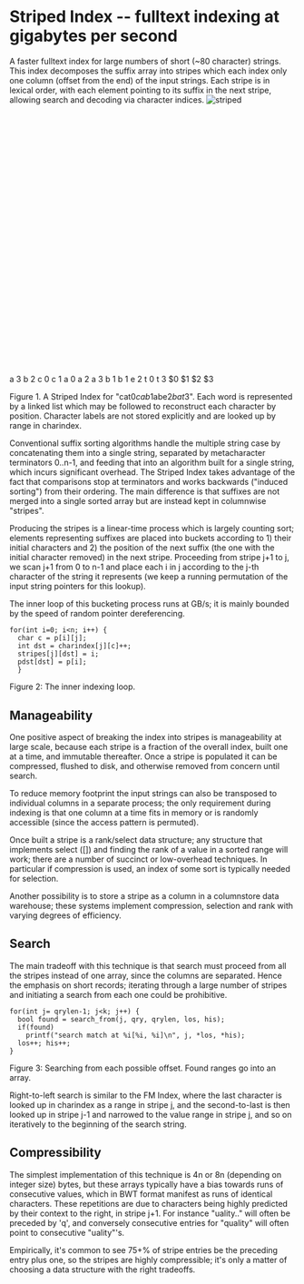 # Striped Index -- fulltext indexing at gigabytes per second
A faster fulltext index for large numbers of short (~80 character) strings. This index decomposes the suffix array into stripes which each index only one column (offset from the end) of the input strings. Each stripe is in lexical order, with each element pointing to its suffix in the next stripe, allowing search and decoding via character indices.
![striped](https://github.com/user-attachments/assets/5c5f3423-c26a-4c9f-8629-3473be09cbda)
<svg width="672" height="615" viewBox="0 0 504 461.25" xmlns="http://www.w3.org/2000/svg" xmlns:xlink="http://www.w3.org/1999/xlink">
<g id="graph0" class="graph" transform="translate(85.875,292.7249984741211) scale(1)">
<title>stripes</title>
<polygon fill="white" stroke="none" points="-4,4 -4,-128.2 328,-128.2 328,4 -4,4"/>
<!-- stripe0 -->
<g id="node1" class="node">
<title>stripe0</title>
<polygon fill="none" stroke="black" points="0,-12.5 0,-111.7 54,-111.7 54,-12.5 0,-12.5"/>
<text text-anchor="middle" x="27" y="-95.1" font-family="Times,serif" font-size="14.00">a 3</text>
<polyline fill="none" stroke="black" points="0,-86.9 54,-86.9"/>
<text text-anchor="middle" x="27" y="-70.3" font-family="Times,serif" font-size="14.00">b 2</text>
<polyline fill="none" stroke="black" points="0,-62.1 54,-62.1"/>
<text text-anchor="middle" x="27" y="-45.5" font-family="Times,serif" font-size="14.00">c 0</text>
<polyline fill="none" stroke="black" points="0,-37.3 54,-37.3"/>
<text text-anchor="middle" x="27" y="-20.7" font-family="Times,serif" font-size="14.00">c 1</text>
</g>
<!-- stripe1 -->
<g id="node2" class="node">
<title>stripe1</title>
<polygon fill="none" stroke="black" points="90,-0.5 90,-99.7 144,-99.7 144,-0.5 90,-0.5"/>
<text text-anchor="middle" x="117" y="-83.1" font-family="Times,serif" font-size="14.00">a 0</text>
<polyline fill="none" stroke="black" points="90,-74.9 144,-74.9"/>
<text text-anchor="middle" x="117" y="-58.3" font-family="Times,serif" font-size="14.00">a 2</text>
<polyline fill="none" stroke="black" points="90,-50.1 144,-50.1"/>
<text text-anchor="middle" x="117" y="-33.5" font-family="Times,serif" font-size="14.00">a 3</text>
<polyline fill="none" stroke="black" points="90,-25.3 144,-25.3"/>
<text text-anchor="middle" x="117" y="-8.7" font-family="Times,serif" font-size="14.00">b 1</text>
</g>
<!-- stripe0&#45;&gt;stripe1 -->
<g id="edge1" class="edge">
<title>stripe0:0-&gt;stripe1:3</title>
<path fill="none" stroke="black" d="M54,-99.3C90.89,-99.3 57.95,-31.37 79.02,-15.98"/>
<polygon fill="black" stroke="black" points="79.86,-19.38 88.54,-13.31 77.97,-12.64 79.86,-19.38"/>
</g>
<!-- stripe0&#45;&gt;stripe1 -->
<g id="edge2" class="edge">
<title>stripe0:1-&gt;stripe1:2</title>
<path fill="none" stroke="black" d="M54,-74.5C72.23,-74.5 69.74,-51.13 79.55,-41.64"/>
<polygon fill="black" stroke="black" points="80.46,-45.04 88.58,-38.23 77.99,-38.49 80.46,-45.04"/>
</g>
<!-- stripe0&#45;&gt;stripe1 -->
<g id="edge3" class="edge">
<title>stripe0:2-&gt;stripe1:0</title>
<path fill="none" stroke="black" d="M54,-49.7C72.44,-49.7 69.66,-73.58 79.48,-83.28"/>
<polygon fill="black" stroke="black" points="78,-86.46 88.59,-86.76 80.5,-79.92 78,-86.46"/>
</g>
<!-- stripe0&#45;&gt;stripe1 -->
<g id="edge4" class="edge">
<title>stripe0:3-&gt;stripe1:1</title>
<path fill="none" stroke="black" d="M54,-24.9C72.44,-24.9 69.66,-48.78 79.48,-58.48"/>
<polygon fill="black" stroke="black" points="78,-61.66 88.59,-61.96 80.5,-55.12 78,-61.66"/>
</g>
<!-- stripe2 -->
<g id="node3" class="node">
<title>stripe2</title>
<polygon fill="none" stroke="black" points="180,-12.5 180,-111.7 234,-111.7 234,-12.5 180,-12.5"/>
<text text-anchor="middle" x="207" y="-95.1" font-family="Times,serif" font-size="14.00">b 1</text>
<polyline fill="none" stroke="black" points="180,-86.9 234,-86.9"/>
<text text-anchor="middle" x="207" y="-70.3" font-family="Times,serif" font-size="14.00">e 2</text>
<polyline fill="none" stroke="black" points="180,-62.1 234,-62.1"/>
<text text-anchor="middle" x="207" y="-45.5" font-family="Times,serif" font-size="14.00">t 0</text>
<polyline fill="none" stroke="black" points="180,-37.3 234,-37.3"/>
<text text-anchor="middle" x="207" y="-20.7" font-family="Times,serif" font-size="14.00">t 3</text>
</g>
<!-- stripe1&#45;&gt;stripe2 -->
<g id="edge5" class="edge">
<title>stripe1:0-&gt;stripe2:0</title>
<path fill="none" stroke="black" d="M144,-87.3C156.25,-87.3 160.8,-93.63 168.84,-97.1"/>
<polygon fill="black" stroke="black" points="168.03,-100.51 178.52,-99.01 169.38,-93.64 168.03,-100.51"/>
</g>
<!-- stripe1&#45;&gt;stripe2 -->
<g id="edge6" class="edge">
<title>stripe1:1-&gt;stripe2:2</title>
<path fill="none" stroke="black" d="M144,-62.5C156.34,-62.5 160.79,-55.74 168.81,-52.05"/>
<polygon fill="black" stroke="black" points="169.45,-55.49 178.52,-50.01 168.01,-48.64 169.45,-55.49"/>
</g>
<!-- stripe1&#45;&gt;stripe2 -->
<g id="edge7" class="edge">
<title>stripe1:2-&gt;stripe2:3</title>
<path fill="none" stroke="black" d="M144,-37.7C156.34,-37.7 160.79,-30.94 168.81,-27.25"/>
<polygon fill="black" stroke="black" points="169.45,-30.69 178.52,-25.21 168.01,-23.84 169.45,-30.69"/>
</g>
<!-- stripe1&#45;&gt;stripe2 -->
<g id="edge8" class="edge">
<title>stripe1:3-&gt;stripe2:1</title>
<path fill="none" stroke="black" d="M144,-12.9C171,-12.9 155.13,-57.57 169.4,-70.83"/>
<polygon fill="black" stroke="black" points="167.97,-74.04 178.57,-74 170.26,-67.43 167.97,-74.04"/>
</g>
<!-- stripe3 -->
<g id="node4" class="node">
<title>stripe3</title>
<polygon fill="none" stroke="black" points="270,-24.5 270,-123.7 324,-123.7 324,-24.5 270,-24.5"/>
<text text-anchor="middle" x="297" y="-107.1" font-family="Times,serif" font-size="14.00">$0</text>
<polyline fill="none" stroke="black" points="270,-98.9 324,-98.9"/>
<text text-anchor="middle" x="297" y="-82.3" font-family="Times,serif" font-size="14.00">$1</text>
<polyline fill="none" stroke="black" points="270,-74.1 324,-74.1"/>
<text text-anchor="middle" x="297" y="-57.5" font-family="Times,serif" font-size="14.00">$2</text>
<polyline fill="none" stroke="black" points="270,-49.3 324,-49.3"/>
<text text-anchor="middle" x="297" y="-32.7" font-family="Times,serif" font-size="14.00">$3</text>
</g>
<!-- stripe2&#45;&gt;stripe3 -->
<g id="edge9" class="edge">
<title>stripe2:0-&gt;stripe3:1</title>
<path fill="none" stroke="black" d="M234,-99.3C246.34,-99.3 250.79,-92.54 258.81,-88.85"/>
<polygon fill="black" stroke="black" points="259.45,-92.29 268.52,-86.81 258.01,-85.44 259.45,-92.29"/>
</g>
<!-- stripe2&#45;&gt;stripe3 -->
<g id="edge10" class="edge">
<title>stripe2:1-&gt;stripe3:2</title>
<path fill="none" stroke="black" d="M234,-74.5C246.34,-74.5 250.79,-67.74 258.81,-64.05"/>
<polygon fill="black" stroke="black" points="259.45,-67.49 268.52,-62.01 258.01,-60.64 259.45,-67.49"/>
</g>
<!-- stripe2&#45;&gt;stripe3 -->
<g id="edge11" class="edge">
<title>stripe2:2-&gt;stripe3:0</title>
<path fill="none" stroke="black" d="M234,-49.7C261,-49.7 245.13,-94.37 259.4,-107.63"/>
<polygon fill="black" stroke="black" points="257.97,-110.84 268.57,-110.8 260.26,-104.23 257.97,-110.84"/>
</g>
<!-- stripe2&#45;&gt;stripe3 -->
<g id="edge12" class="edge">
<title>stripe2:3-&gt;stripe3:3</title>
<path fill="none" stroke="black" d="M234,-24.9C246.25,-24.9 250.8,-31.23 258.84,-34.7"/>
<polygon fill="black" stroke="black" points="258.03,-38.11 268.52,-36.61 259.38,-31.24 258.03,-38.11"/>
</g>
</g>
</svg>


Figure 1. A Striped Index for "cat$0cab$1abe$2bat$3". Each word is represented by a linked list which may be followed to reconstruct each character by position. Character labels are not stored explicitly and are looked up by range in charindex.

Conventional suffix sorting algorithms handle the multiple string case by concatenating them into a single string, separated by metacharacter terminators $0..$n-1, and feeding that into an algorithm built for a single string, which incurs significant overhead. The Striped Index takes advantage of the fact that comparisons stop at terminators and works backwards ("induced sorting") from their ordering. The main difference is that suffixes are not merged into a single sorted array but are instead kept in columnwise "stripes". 

Producing the stripes is a linear-time process which is largely counting sort; elements representing suffixes are placed into buckets according to 1) their initial characters and 2) the position of the next suffix (the one with the initial character removed) in the next stripe. Proceeding from stripe j+1 to j, we scan j+1 from 0 to n-1 and place each i in j according to the j-th character of the string it represents (we keep a running permutation of the input string pointers for this lookup). 

The inner loop of this bucketing process runs at GB/s; it is mainly bounded by the speed of random pointer dereferencing. 

    for(int i=0; i<n; i++) {
      char c = p[i][j];
      int dst = charindex[j][c]++;
      stripes[j][dst] = i;
      pdst[dst] = p[i];
      }

Figure 2: The inner indexing loop.

## Manageability

One positive aspect of breaking the index into stripes is manageability at large scale, because each stripe is a fraction of the overall index, built one at a time, and immutable thereafter. Once a stripe is populated it can be compressed, flushed to disk, and otherwise removed from concern until search.

To reduce memory footprint the input strings can also be transposed to individual columns in a separate process; the only requirement during indexing is that one column at a time fits in memory or is randomly accessible (since the access pattern is permuted). 

Once built a stripe is a rank/select data structure; any structure that implements select ([]) and finding the rank of a value in a sorted range will work; there are a number of succinct or low-overhead techniques. In particular if compression is used, an index of some sort is typically needed for selection.

Another possibility is to store a stripe as a column in a columnstore data warehouse; these systems implement compression, selection and rank with varying degrees of efficiency.

## Search

The main tradeoff with this technique is that search must proceed from all the stripes instead of one array, since the columns are separated. Hence the emphasis on short records; iterating through a large number of stripes and initiating a search from each one could be prohibitive.

    for(int j= qrylen-1; j<k; j++) {
      bool found = search_from(j, qry, qrylen, los, his);
      if(found)
        printf("search match at %i[%i, %i]\n", j, *los, *his);
      los++; his++;
    }

Figure 3: Searching from each possible offset. Found ranges go into an array.

Right-to-left search is similar to the FM Index, where the last character is looked up in charindex as a range in stripe j, and the second-to-last is then looked up in stripe j-1 and narrowed to the value range in stripe j, and so on iteratively to the beginning of the search string. 

## Compressibility

The simplest implementation of this technique is 4n or 8n (depending on integer size) bytes, but these arrays typically have a bias towards runs of consecutive values, which in BWT format manifest as runs of identical characters. These repetitions are due to characters being highly predicted by their context to the right, in stripe j+1. For instance "uality.." will often be preceded by 'q', and conversely consecutive entries for "quality" will often point to consecutive "uality"'s.

Empirically, it's common to see 75+% of stripe entries be the preceding entry plus one, so the stripes are highly compressible; it's only a matter of choosing a data structure with the right tradeoffs.
